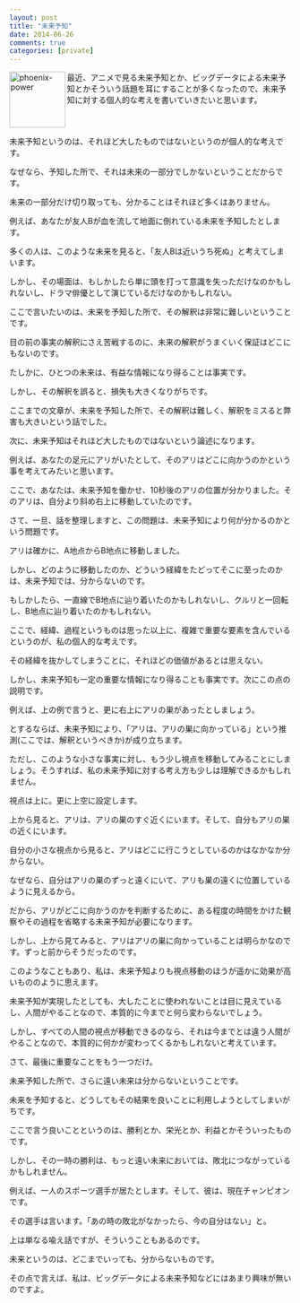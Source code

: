 ```yaml
---
layout: post
title: "未来予知"
date: 2014-06-26
comments: true
categories: [private]
---
```


<img src="{{ root_url }}/images/more.png" alt="phoenix-power" align="left" width="100" height="100">最近、アニメで見る未来予知とか、ビッグデータによる未来予知とかそういう話題を耳にすることが多くなったので、未来予知に対する個人的な考えを書いていきたいと思います。<!--more--><br clear="all">

未来予知というのは、それほど大したものではないというのが個人的な考えです。

なぜなら、予知した所で、それは未来の一部分でしかないということだからです。

未来の一部分だけ切り取っても、分かることはそれほど多くはありません。

例えば、あなたが友人Bが血を流して地面に倒れている未来を予知したとします。

多くの人は、このような未来を見ると、「友人Bは近いうち死ぬ」と考えてしまいます。

しかし、その場面は、もしかしたら単に頭を打って意識を失っただけなのかもしれないし、ドラマ俳優として演じているだけなのかもしれない。

ここで言いたいのは、未来を予知した所で、その解釈は非常に難しいということです。

目の前の事実の解釈にさえ苦戦するのに、未来の解釈がうまくいく保証はどこにもないのです。

たしかに、ひとつの未来は、有益な情報になり得ることは事実です。

しかし、その解釈を誤ると、損失も大きくなりがちです。

ここまでの文章が、未来を予知した所で、その解釈は難しく、解釈をミスると弊害も大きいという話でした。

次に、未来予知はそれほど大したものではないという論述になります。

例えば、あなたの足元にアリがいたとして、そのアリはどこに向かうのかという事を考えてみたいと思います。

ここで、あなたは、未来予知を働かせ、10秒後のアリの位置が分かりました。そのアリは、自分より斜め右上に移動していたのです。

さて、一旦、話を整理しますと、この問題は、未来予知により何が分かるのかという問題です。

アリは確かに、A地点からB地点に移動しました。

しかし、どのように移動したのか、どういう経緯をたどってそこに至ったのかは、未来予知では、分からないのです。

もしかしたら、一直線でB地点に辿り着いたのかもしれないし、クルリと一回転し、B地点に辿り着いたのかもしれない。

ここで、経緯、過程というものは思った以上に、複雑で重要な要素を含んでいるというのが、私の個人的な考えです。

その経緯を抜かしてしまうことに、それほどの価値があるとは思えない。

しかし、未来予知も一定の重要な情報になり得ることも事実です。次にこの点の説明です。

例えば、上の例で言うと、更に右上にアリの巣があったとしましょう。

とするならば、未来予知により、「アリは、アリの巣に向かっている」という推測(ここでは、解釈というべきか)が成り立ちます。

ただし、このような小さな事実に対し、もう少し視点を移動してみることにしましょう。そうすれば、私の未来予知に対する考え方も少しは理解できるかもしれません。

視点は上に。更に上空に設定します。

上から見ると、アリは、アリの巣のすぐ近くにいます。そして、自分もアリの巣の近くにいます。

自分の小さな視点から見ると、アリはどこに行こうとしているのかはなかなか分からない。

なぜなら、自分はアリの巣のずっと遠くにいて、アリも巣の遠くに位置しているように見えるから。

だから、アリがどこに向かうのかを判断するために、ある程度の時間をかけた観察やその過程を省略する未来予知が必要になります。

しかし、上から見てみると、アリはアリの巣に向かっていることは明らかなのです。ずっと前からそうだったのです。

このようなこともあり、私は、未来予知よりも視点移動のほうが遥かに効果が高いもののように思えます。

未来予知が実現したとしても、大したことに使われないことは目に見えているし、人間がやることなので、本質的に今までと何ら変わらないでしょう。

しかし、すべての人間の視点が移動できるのなら、それは今までとは違う人間がやることなので、本質的に何かが変わってくるかもしれないと考えています。

さて、最後に重要なことをもう一つだけ。

未来予知した所で、さらに遠い未来は分からないということです。

未来を予知すると、どうしてもその結果を良いことに利用しようとしてしまいがちです。

ここで言う良いことというのは、勝利とか、栄光とか、利益とかそういったものです。

しかし、その一時の勝利は、もっと遠い未来においては、敗北につながっているかもしれません。

例えば、一人のスポーツ選手が居たとします。そして、彼は、現在チャンピオンです。

その選手は言います。「あの時の敗北がなかったら、今の自分はない」と。

上は単なる喩え話ですが、そういうこともあるのです。

未来というのは、どこまでいっても、分からないものです。

その点で言えば、私は、ビッグデータによる未来予知などにはあまり興味が無いのですよ。

